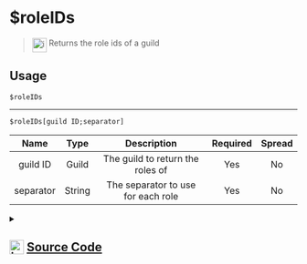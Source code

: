 # $roleIDs
> <img align="top" src="https://upload.wikimedia.org/wikipedia/commons/thumb/e/e4/Infobox_info_icon.svg/160px-Infobox_info_icon.svg.png?20150409153300" alt="image" width="25" height="auto"> Returns the role ids of a guild
## Usage
```
$roleIDs
```
---
```
$roleIDs[guild ID;separator]
```
| Name | Type | Description | Required | Spread
| :---: | :---: | :---: | :---: | :---: |
guild ID | Guild | The guild to return the roles of | Yes | No
separator | String | The separator to use for each role | Yes | No
<details>
<summary>
    
## <img align="top" src="https://cdn4.iconfinder.com/data/icons/iconsimple-logotypes/512/github-512.png" alt="image" width="25" height="auto">  [Source Code](https://github.com/tryforge/ForgeScript-V2/blob/main/src/native/roleIDs.ts)
    
</summary>
    
```ts
import { ImageExtension, ImageSize } from "discord.js"
import { ArgType, NativeFunction, Return } from "../structures"

export default new NativeFunction({
    name: "$roleIDs",
    version: "1.0.0",
    description: "Returns the role ids of a guild",
    brackets: false,
    args: [
        {
            name: "guild ID",
            description: "The guild to return the roles of",
            rest: false,
            type: ArgType.Guild,
            required: true
        },
        {
            name: "separator",
            description: "The separator to use for each role",
            rest: false,
            required: true,
            type: ArgType.String
        }
    ],
    unwrap: true,
    execute(ctx, [ guild, sep ]) {
        return Return.success(
            (guild ?? ctx.guild)?.roles.cache.filter(x => x.guild.id !== x.id).map(x => x.id).join(sep || ", ")
        )
    },
})
```
    
</details>
